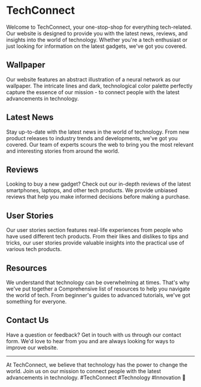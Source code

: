 <!--font:Open Sans-->

# TechConnect

Welcome to TechConnect, your one-stop-shop for everything tech-related. Our website is designed to provide you with the latest news, reviews, and insights into the world of technology. Whether you're a tech enthusiast or just looking for information on the latest gadgets, we've got you covered.

## Wallpaper

Our website features an abstract illustration of a neural network as our wallpaper. The intricate lines and dark, technological color palette perfectly capture the essence of our mission - to connect people with the latest advancements in technology.

## Latest News

Stay up-to-date with the latest news in the world of technology. From new product releases to industry trends and developments, we've got you covered. Our team of experts scours the web to bring you the most relevant and interesting stories from around the world.

## Reviews

Looking to buy a new gadget? Check out our in-depth reviews of the latest smartphones, laptops, and other tech products. We provide unbiased reviews that help you make informed decisions before making a purchase.

## User Stories

Our user stories section features real-life experiences from people who have used different tech products. From their likes and dislikes to tips and tricks, our user stories provide valuable insights into the practical use of various tech products.

## Resources

We understand that technology can be overwhelming at times. That's why we've put together a Com<wbr>pre<wbr>hen<wbr>sive list of resources to help you navigate the world of tech. From beginner's guides to advanced tutorials, we've got something for everyone.

## Contact Us

Have a question or feedback? Get in touch with us through our contact form. We'd love to hear from you and are always looking for ways to improve our website.

---

At TechConnect, we believe that technology has the power to change the world. Join us on our mission to connect people with the latest advancements in technology. #TechConnect #Technology #Innovation 🚀

<!--

Write me content for website with wallpaper which alt text is:

"An abstract illustration of a neural network, with intricate lines and a dark and technological color palette."

The name/title of the page should not be 1:1 copy of the alt text but rather a real content of the website which is using this wallpaper.

- Use markdown format
- Start with heading
- Heading should be short and concise
- The content should look like a real website
- The website should not be about the wallpaper, wallpaper is just a related background
- Heading should be contain work "wallpaper" or "background"
- Include real sections like references, contact, user stories, etc. use things relevant to the page purpose.
- Feel free to use structure like headings, bullets, numbering, blockquotes, paragraphs, horizontal lines, etc.
- You can use formatting like bold or _italic_
- You can include UTF-8 emojis
- Links should be only #hash anchors (and you can refer to the document itself)
- Do not include images


---


# TechConnect - Your Ultimate Resource for All Things Tech

Welcome to TechConnect, your one-stop-shop for everything tech-related. Our website is designed to provide you with the latest news, reviews, and insights into the world of technology. Whether you're a tech enthusiast or just looking for information on the latest gadgets, we've got you covered.

## Wallpaper

Our website features an abstract illustration of a neural network as our wallpaper. The intricate lines and dark, technological color palette perfectly capture the essence of our mission - to connect people with the latest advancements in technology.

## Latest News

Stay up-to-date with the latest news in the world of technology. From new product releases to industry trends and developments, we've got you covered. Our team of experts scours the web to bring you the most relevant and interesting stories from around the world.

## Reviews

Looking to buy a new gadget? Check out our in-depth reviews of the latest smartphones, laptops, and other tech products. We provide unbiased reviews that help you make informed decisions before making a purchase.

## User Stories

Our user stories section features real-life experiences from people who have used different tech products. From their likes and dislikes to tips and tricks, our user stories provide valuable insights into the practical use of various tech products.

## Resources

We understand that technology can be overwhelming at times. That's why we've put together a Com<wbr>pre<wbr>hen<wbr>sive list of resources to help you navigate the world of tech. From beginner's guides to advanced tutorials, we've got something for everyone.

## Contact Us

Have a question or feedback? Get in touch with us through our contact form. We'd love to hear from you and are always looking for ways to improve our website.

---

At TechConnect, we believe that technology has the power to change the world. Join us on our mission to connect people with the latest advancements in technology. #TechConnect #Technology #Innovation 🚀

-->
